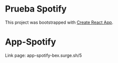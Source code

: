 # Prueba Spotify

This project was bootstrapped with [Create React App](https://github.com/facebook/create-react-app).

# App-Spotify

Link page: app-spotify-bex.surge.sh/5 

